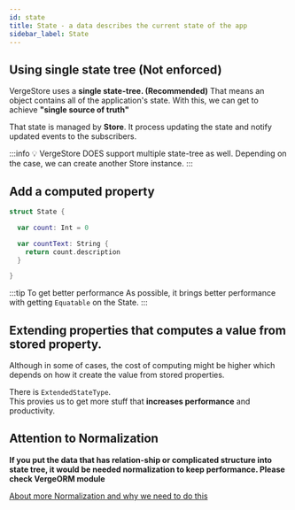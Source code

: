 ```yaml
---
id: state
title: State - a data describes the current state of the app
sidebar_label: State
---
```


## Using single state tree (Not enforced)

VergeStore uses a **single state-tree. (Recommended)** That means an object contains all of the application's state. With this, we can get to achieve **"single source of truth"**

That state is managed by **Store**. It process updating the state and notify updated events to the subscribers.

:::info
💡 VergeStore DOES support multiple state-tree as well. Depending on the case, we can create another Store instance.
:::

## Add a computed property

```swift
struct State {

  var count: Int = 0

  var countText: String {
    return count.description
  }

}
```

:::tip To get better performance
As possible, it brings better performance with getting `Equatable` on the State.
:::

## Extending properties that computes a value from stored property.

Although in some of cases, the cost of computing might be higher which depends on how it create the value from stored properties.

There is `ExtendedStateType`.  
This provies us to get more stuff that **increases performance** and productivity.

## Attention to Normalization

**If you put the data that has relation-ship or complicated structure into state tree, it would be needed normalization to keep performance. Please check VergeORM module**

[About more Normalization and why we need to do this](https://redux.js.org/recipes/structuring-reducers/normalizing-state-shape/)
